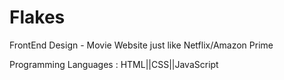 # Flakes

FrontEnd Design - Movie Website just like Netflix/Amazon Prime

Programming Languages : HTML||CSS||JavaScript


